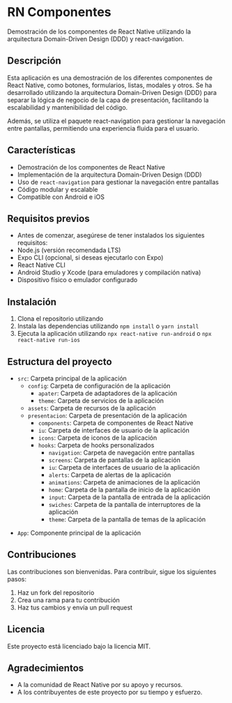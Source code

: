 # RN Componentes

Demostración de los componentes de React Native utilizando la arquitectura Domain-Driven Design (DDD) y react-navigation.

## Descripción

Esta aplicación es una demostración de los diferentes componentes de React Native, como botones, formularios, listas, modales y otros. Se ha desarrollado utilizando la arquitectura Domain-Driven Design (DDD) para separar la lógica de negocio de la capa de presentación, facilitando la escalabilidad y mantenibilidad del código.

Además, se utiliza el paquete react-navigation para gestionar la navegación entre pantallas, permitiendo una experiencia fluida para el usuario.

## Características

* Demostración de los componentes de React Native
* Implementación de la arquitectura Domain-Driven Design (DDD)
* Uso de `react-navigation` para gestionar la navegación entre pantallas
* Código modular y escalable
* Compatible con Android e iOS

## Requisitos previos
* Antes de comenzar, asegúrese de tener instalados los siguientes requisitos:
* Node.js (versión recomendada LTS)
* Expo CLI (opcional, si deseas ejecutarlo con Expo)
* React Native CLI
* Android Studio y Xcode (para emuladores y compilación nativa)
* Dispositivo físico o emulador configurado

## Instalación

1. Clona el repositorio utilizando ` `     
2. Instala las dependencias utilizando `npm install` o `yarn install`
3. Ejecuta la aplicación utilizando `npx react-native run-android` o `npx react-native run-ios`

## Estructura del proyecto

* `src`: Carpeta principal de la aplicación
  + `config`: Carpeta de configuración de la aplicación
    + `apater`: Carpeta de adaptadores de la aplicación
    + `theme`: Carpeta de servicios de la aplicación
  + `assets`: Carpeta de recursos de la aplicación
  + `presentacion`: Carpeta de presentación de la aplicación
	  + `components`: Carpeta de componentes de React Native
       + `iu`: Carpeta de interfaces de usuario de la aplicación
	  + `icons`: Carpeta de iconos de la aplicación
    + `hooks`: Carpeta de hooks personalizados
	  + `navigation`: Carpeta de navegación entre pantallas
	  + `screens`: Carpeta de pantallas de la aplicación
       + `iu`: Carpeta de interfaces de usuario de la aplicación
       + `alerts`: Carpeta de alertas de la aplicación
       + `animations`: Carpeta de animaciones de la aplicación
       + `home`: Carpeta de la pantalla de inicio de la aplicación
       + `input`: Carpeta de la pantalla de entrada de la aplicación
       + `swiches`: Carpeta de la pantalla de interruptores de la aplicación
       + `theme`: Carpeta de la pantalla de temas de la aplicación
+ `App`: Componente principal de la aplicación
  

## Contribuciones

Las contribuciones son bienvenidas. Para contribuir, sigue los siguientes pasos:

1. Haz un fork del repositorio
2. Crea una rama para tu contribución
3. Haz tus cambios y envía un pull request

## Licencia

Este proyecto está licenciado bajo la licencia MIT.

## Agradecimientos

* A la comunidad de React Native por su apoyo y recursos.
* A los contribuyentes de este proyecto por su tiempo y esfuerzo.